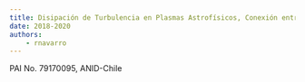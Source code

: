 ```yaml
---
title: Disipación de Turbulencia en Plasmas Astrofísicos, Conexión entre Fluctuaciones Microscópicas y Macroscópicas
date: 2018-2020
authors:
    - rnavarro
---
```

PAI No. 79170095, ANID-Chile

